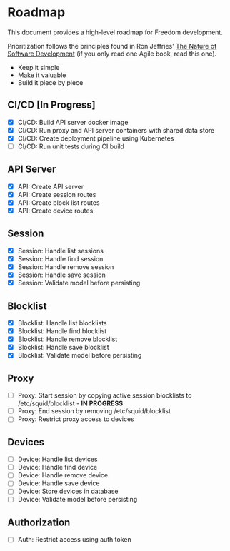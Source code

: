 # Roadmap

This document provides a high-level roadmap for Freedom development.

Prioritization follows the principles found in Ron Jeffries' [The Nature of Software Development](https://www.amazon.com/gp/product/1941222374/ref=as_li_tl?ie=UTF8&camp=1789&creative=9325&creativeASIN=1941222374&linkCode=as2&tag=github-jonathanfoster-freedom-20&linkId=eb959b758bf93091a58f633b92397024) (if you only read one Agile book, read this one).

* Keep it simple
* Make it valuable
* Build it piece by piece

## CI/CD [In Progress]

* [X] CI/CD: Build API server docker image
* [X] CI/CD: Run proxy and API server containers with shared data store
* [X] CI/CD: Create deployment pipeline using Kubernetes
* [ ] CI/CD: Run unit tests during CI build

## API Server

* [X] API: Create API server
* [X] API: Create session routes
* [X] API: Create block list routes
* [X] API: Create device routes

## Session

* [X] Session: Handle list sessions
* [X] Session: Handle find session
* [X] Session: Handle remove session
* [X] Session: Handle save session
* [X] Session: Validate model before persisting

## Blocklist

* [X] Blocklist: Handle list blocklists
* [X] Blocklist: Handle find blocklist
* [X] Blocklist: Handle remove blocklist
* [X] Blocklist: Handle save blocklist
* [X] Blocklist: Validate model before persisting

## Proxy

* [ ] Proxy: Start session by copying active session blocklists to /etc/squid/blocklist - **IN PROGRESS**
* [ ] Proxy: End session by removing /etc/squid/blocklist
* [ ] Proxy: Restrict proxy access to devices

## Devices

* [ ] Device: Handle list devices
* [ ] Device: Handle find device
* [ ] Device: Handle remove device
* [ ] Device: Handle save device
* [ ] Device: Store devices in database
* [ ] Device: Validate model before persisting

## Authorization

* [ ] Auth: Restrict access using auth token
